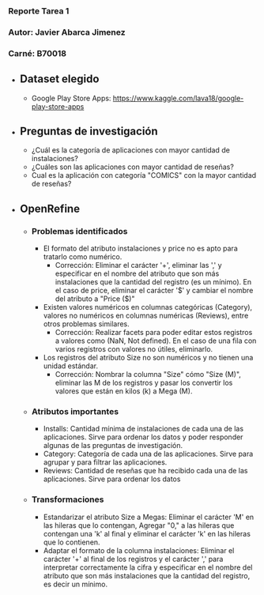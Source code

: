 ### Reporte Tarea 1
### Autor: Javier Abarca Jimenez 
### Carné: B70018
 
* ## Dataset elegido
    * Google Play Store Apps: https://www.kaggle.com/lava18/google-play-store-apps
 
* ## Preguntas de investigación
    * ¿Cuál es la categoría de aplicaciones con mayor cantidad de instalaciones?
    * ¿Cuáles son las aplicaciones con mayor cantidad de reseñas?
    * Cual es la aplicación con categoría "COMICS"  con la mayor cantidad de reseñas?
* ## OpenRefine
  * ### Problemas identificados
    * El formato del atributo instalaciones y price no es apto para tratarlo como numérico.
      * Corrección: Eliminar el carácter '+', eliminar las ',' y especificar en el nombre del atributo que son más instalaciones que la cantidad del registro (es un mínimo). En el caso de price, eliminar el carácter '\$' y cambiar el nombre del atributo a "Price ($)"
    * Existen valores numéricos en columnas categóricas (Category), valores no numéricos en columnas numéricas (Reviews), entre otros problemas similares.
      * Corrección: Realizar facets para poder editar estos registros a valores como (NaN, Not defined). En el caso de una fila con varios registros con valores no útiles, eliminarlo.
    * Los registros del atributo Size no son numéricos y no tienen una unidad estándar.
      * Corrección: Nombrar la columna "Size" cómo "Size (M)", eliminar las M de los registros y pasar los convertir los valores que están en kilos (k) a Mega (M).
  * ### Atributos importantes
    * Installs: Cantidad mínima de instalaciones de cada una de las aplicaciones. Sirve para ordenar los datos y poder responder algunas de las preguntas de investigación. 
    * Category: Categoría de cada una de las aplicaciones. Sirve para agrupar y para filtrar las aplicaciones.
    * Reviews: Cantidad de reseñas que ha recibido cada una de las aplicaciones. Sirve para ordenar los datos 
  * ### Transformaciones
    * Estandarizar el atributo Size a Megas: Eliminar el carácter 'M' en las hileras que lo contengan, Agregar "0," a las hileras que contengan una 'k' al final y eliminar el carácter 'k' en las hileras que lo contienen.
    * Adaptar el formato de la columna instalaciones: Eliminar el carácter '+' al final de los registros y el carácter ',' para interpretar correctamente la cifra y especificar en el nombre del atributo que son más instalaciones que la cantidad del registro, es decir un mínimo.
